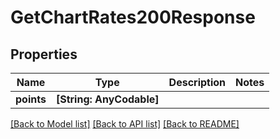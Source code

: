 # GetChartRates200Response

## Properties
Name | Type | Description | Notes
------------ | ------------- | ------------- | -------------
**points** | **[String: AnyCodable]** |  | 

[[Back to Model list]](../README.md#documentation-for-models) [[Back to API list]](../README.md#documentation-for-api-endpoints) [[Back to README]](../README.md)


